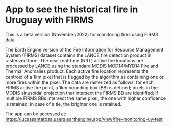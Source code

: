 # App to see the historical fire in Uruguay with FIRMS 

This is a beta version (November/2022) for monitoring fires using FIRMS data

The Earth Engine version of the Fire Information for Resource Management System (FIRMS) dataset contains the LANCE fire detection product in rasterized form. The near real-time (NRT) active fire locations are processed by LANCE using the standard MODIS MOD14/MYD14 Fire and Thermal Anomalies product. Each active fire location represents the centroid of a 1km pixel that is flagged by the algorithm as containing one or more fires within the pixel. The data are rasterized as follows: for each FIRMS active fire point, a 1km bounding box (BB) is defined; pixels in the MODIS sinusoidal projection that intersect the FIRMS BB are identified; if multiple FIRMS BBs intersect the same pixel, the one with higher confidence is retained; in case of a tie, the brighter one is retained.


The app can be accessed at:
https://lucassantarosa.users.earthengine.app/view/fire-monitoring-uy-test
